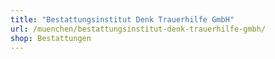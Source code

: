 ```yaml
---
title: "Bestattungsinstitut Denk Trauerhilfe GmbH"
url: /muenchen/bestattungsinstitut-denk-trauerhilfe-gmbh/
shop: Bestattungen
---
```

